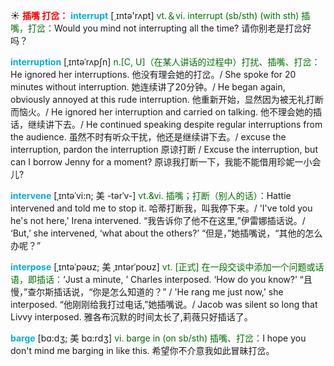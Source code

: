 ☀ <font color="red">**插嘴 打岔：**</font>
<font color="sky blue">**interrupt**</font> [͵ɪntə'rʌpt] 
<font color="rgb(227, 108, 9)">vt.＆vi. interrupt (sb/sth) (with sth) 插嘴，打岔：</font>Would you mind not interrupting all the time? 请你别老是打岔好吗？ 
                      
<font color="sky blue">**interruption**</font> [ˌɪntəˈrʌpʃn]
<font color="rgb(227, 108, 9)">n.[C, U]（在某人讲话的过程中）打扰、插嘴、打岔：</font>He ignored her interruptions. 他没有理会她的打岔。/ She spoke for 20 minutes without interruption. 她连续讲了20分钟。/ He began again, obviously annoyed at this rude interruption. 他重新开始，显然因为被无礼打断而恼火。/ He ignored her interruption and carried on talking. 他不理会她的插话，继续讲下去。/ He continued speaking despite regular interruptions from the audience. 虽然不时有听众干扰，他还是继续讲下去。/ excuse the interruption, pardon the interruption 原谅打断 / Excuse the interruption, but can I borrow Jenny for a moment? 原谅我打断一下，我能不能借用珍妮一小会儿?
          
<font color="sky blue">**intervene**</font> [ˌɪntəˈvi:n; 美 -tərˈv-]
<font color="rgb(227, 108, 9)">vt.&vi. 插嘴；打断（别人的话）：</font>Hattie intervened and told me to stop it. 哈蒂打断我，叫我停下来。/ 'I've told you he's not here,' Irena intervened. “我告诉你了他不在这里,”伊雷娜插话说。/ ‘But,’ she intervened, ‘what about the others?’ “但是，”她插嘴说，“其他的怎么办呢？”

<font color="sky blue">**interpose**</font> [ˌɪntəˈpəʊz; 美 ˌɪntərˈpoʊz]
<font color="rgb(227, 108, 9)">vt. [正式] 在一段交谈中添加一个问题或话语，即插话：</font>‘Just a minute, ’ Charles interposed. ‘How do you know?’ “且慢，”查尔斯插话说，“你是怎么知道的？” / 'He rang me just now,' she interposed. “他刚刚给我打过电话,”她插嘴说。/ Jacob was silent so long that Livvy interposed. 雅各布沉默的时间太长了,莉薇只好插话了。           

<font color="sky blue">**barge**</font> [bɑ:dʒ; 美 bɑ:rdʒ]
<font color="rgb(227, 108, 9)">vi. barge in (on sb/sth) 插嘴、打岔：</font>I hope you don't mind me barging in like this. 希望你不介意我如此冒昧打岔。